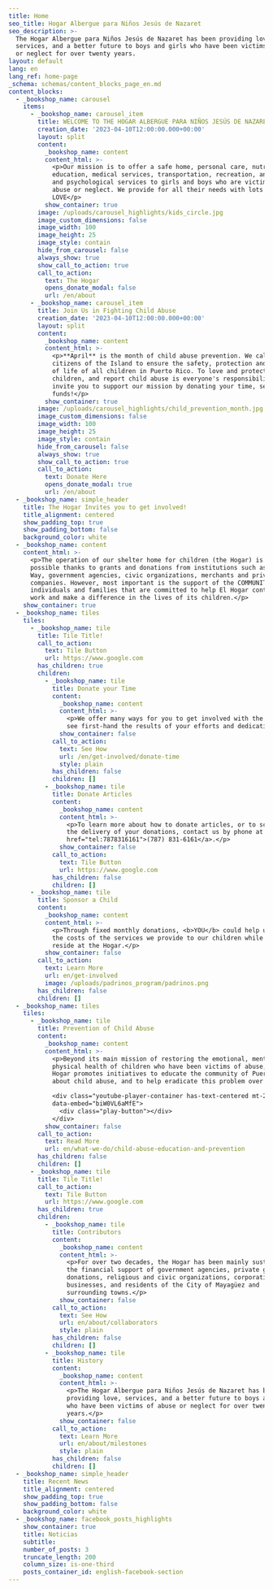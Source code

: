 ```yaml
---
title: Home
seo_title: Hogar Albergue para Niños Jesús de Nazaret
seo_description: >-
  The Hogar Albergue para Niños Jesús de Nazaret has been providing love,
  services, and a better future to boys and girls who have been victims of abuse
  or neglect for over twenty years.
layout: default
lang: en
lang_ref: home-page
_schema: schemas/content_blocks_page_en.md
content_blocks:
  - _bookshop_name: carousel
    items:
      - _bookshop_name: carousel_item
        title: WELCOME TO THE HOGAR ALBERGUE PARA NIÑOS JESÚS DE NAZARET!
        creation_date: '2023-04-10T12:00:00.000+00:00'
        layout: split
        content:
          _bookshop_name: content
          content_html: >-
            <p>Our mission is to offer a safe home, personal care, nutrition,
            education, medical services, transportation, recreation, and social
            and psychological services to girls and boys who are victims of
            abuse or neglect. We provide for all their needs with lots of
            LOVE</p>
          show_container: true
        image: /uploads/carousel_highlights/kids_circle.jpg
        image_custom_dimensions: false
        image_width: 100
        image_height: 25
        image_style: contain
        hide_from_carousel: false
        always_show: true
        show_call_to_action: true
        call_to_action:
          text: The Hogar
          opens_donate_modal: false
          url: /en/about
      - _bookshop_name: carousel_item
        title: Join Us in Fighting Child Abuse
        creation_date: '2023-04-10T12:00:00.000+00:00'
        layout: split
        content:
          _bookshop_name: content
          content_html: >-
            <p>**April** is the month of child abuse prevention. We call on all
            citizens of the Island to ensure the safety, protection and quality
            of life of all children in Puerto Rico. To love and protect our
            children, and report child abuse is everyone's responsibility. We
            invite you to support our mission by donating your time, services or
            funds!</p>
          show_container: true
        image: /uploads/carousel_highlights/child_prevention_month.jpg
        image_custom_dimensions: false
        image_width: 100
        image_height: 25
        image_style: contain
        hide_from_carousel: false
        always_show: true
        show_call_to_action: true
        call_to_action:
          text: Donate Here
          opens_donate_modal: true
          url: /en/about
  - _bookshop_name: simple_header
    title: The Hogar Invites you to get involved!
    title_alignment: centered
    show_padding_top: true
    show_padding_bottom: false
    background_color: white
  - _bookshop_name: content
    content_html: >-
      <p>The operation of our shelter home for children (the Hogar) is greatly
      possible thanks to grants and donations from institutions such as United
      Way, government agencies, civic organizations, merchants and private
      companies. However, most important is the support of the COMMUNITY,
      individuals and families that are committed to help El Hogar continue its
      work and make a difference in the lives of its children.</p>
    show_container: true
  - _bookshop_name: tiles
    tiles:
      - _bookshop_name: tile
        title: Tile Title!
        call_to_action:
          text: Tile Button
          url: https://www.google.com
        has_children: true
        children:
          - _bookshop_name: tile
            title: Donate your Time
            content:
              _bookshop_name: content
              content_html: >-
                <p>We offer many ways for you to get involved with the Hogar and
                see first-hand the results of your efforts and dedication.</p>
              show_container: false
            call_to_action:
              text: See How
              url: /en/get-involved/donate-time
              style: plain
            has_children: false
            children: []
          - _bookshop_name: tile
            title: Donate Articles
            content:
              _bookshop_name: content
              content_html: >-
                <p>To learn more about how to donate articles, or to schedule
                the delivery of your donations, contact us by phone at <a
                href="tel:7878316161">(787) 831-6161</a>.</p>
              show_container: false
            call_to_action:
              text: Tile Button
              url: https://www.google.com
            has_children: false
            children: []
      - _bookshop_name: tile
        title: Sponsor a Child
        content:
          _bookshop_name: content
          content_html: >-
            <p>Through fixed monthly donations, <b>YOU</b> could help us defray
            the costs of the services we provide to our children while they
            reside at the Hogar.</p>
          show_container: false
        call_to_action:
          text: Learn More
          url: en/get-involved
          image: /uploads/padrinos_program/padrinos.png
        has_children: false
        children: []
  - _bookshop_name: tiles
    tiles:
      - _bookshop_name: tile
        title: Prevention of Child Abuse
        content:
          _bookshop_name: content
          content_html: >-
            <p>Beyond its main mission of restoring the emotional, mental and
            physical health of children who have been victims of abuse, the
            Hogar promotes initiatives to educate the community of Puerto Rico
            about child abuse, and to help eradicate this problem over time.</p>

            <div class="youtube-player-container has-text-centered mt-2"
            data-embed="biW0VL6aMfE">
              <div class="play-button"></div>
            </div>
          show_container: false
        call_to_action:
          text: Read More
          url: en/what-we-do/child-abuse-education-and-prevention
        has_children: false
        children: []
      - _bookshop_name: tile
        title: Tile Title!
        call_to_action:
          text: Tile Button
          url: https://www.google.com
        has_children: true
        children:
          - _bookshop_name: tile
            title: Contributors
            content:
              _bookshop_name: content
              content_html: >-
                <p>For over two decades, the Hogar has been mainly sustained by
                the financial support of government agencies, private grants and
                donations, religious and civic organizations, corporations,
                businesses, and residents of the City of Mayagüez and
                surrounding towns.</p>
              show_container: false
            call_to_action:
              text: See How
              url: en/about/collaborators
              style: plain
            has_children: false
            children: []
          - _bookshop_name: tile
            title: History
            content:
              _bookshop_name: content
              content_html: >-
                <p>The Hogar Albergue para Niños Jesús de Nazaret has been
                providing love, services, and a better future to boys and girls
                who have been victims of abuse or neglect for over twenty
                years.</p>
              show_container: false
            call_to_action:
              text: Learn More
              url: en/about/milestones
              style: plain
            has_children: false
            children: []
  - _bookshop_name: simple_header
    title: Recent News
    title_alignment: centered
    show_padding_top: true
    show_padding_bottom: false
    background_color: white
  - _bookshop_name: facebook_posts_highlights
    show_container: true
    title: Noticias
    subtitle:
    number_of_posts: 3
    truncate_length: 200
    column_size: is-one-third
    posts_container_id: english-facebook-section
---
```

